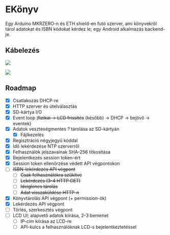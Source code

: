 # EKönyv

Egy Arduino MKRZERO-n és ETH shield-en futó szerver, ami könyvekről tárol
adatokat és ISBN kódokat kérdez le; egy Android alkalmazás backend-je.

## Kábelezés

![](https://docs.arduino.cc/static/e111efcef9f69d012577319bcce2f67c/4ef49/MKRETH_T1_IMG02.png)

![](https://docs.arduino.cc/static/afbe069c7e55e2a6b795727f75a03252/4ef49/MKRETH_T1_IMG03.png)

## Roadmap

- [x] Csatlakozás DHCP-re
- [x] HTTP szerver és útelválasztás
- [x] SD-kártya I/O
- [x] Event loop (~~fizikai → LCD frissítés~~ (később) → DHCP → bejövő →
      eventek)
- [x] Adatok veszteségmentes _?_ tárolása az SD-kártyán
  - [x] Fájlkezelés
- [x] Regisztráció négyjegyű kóddal
- [x] Idő lekérdezése NTP szerverről
- [x] Felhasználók jelszavainak SHA-256 titkosítása
- [x] Bejelentkezés session token-ért
- [x] Session token ellenőrzése védett API végpontokon
- [ ] ~~ISBN-lekérdezés API végpont~~
  - [ ] ~~Csak felhasználókra szűkítve~~
  - [ ] ~~Lekérdezés (3-4 HTTP GET)~~
  - [ ] ~~Ideiglenes tárolás~~
  - [ ] ~~Adat visszaküldése HTTP-n~~
- [x] Könyvtárolás API végpont (+ permission-ök)
- [x] Lekérdezés API végpont
- [ ] Törlés, szerkesztés végpont
- [ ] LCD UI; alapvető adatok kiírása, 2-3 bemenet
  - [ ] IP-cím kiírása az LCD-re
  - [ ] API-kulcs a felhasználóknak LCD-s bejelentkeztetéssel
